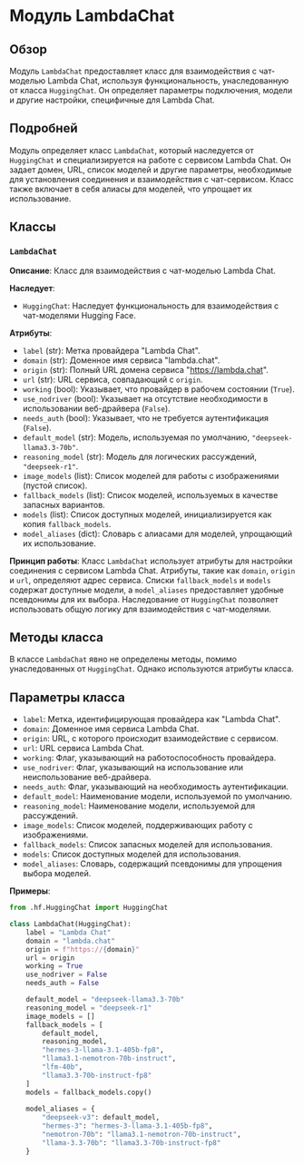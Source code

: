# Модуль LambdaChat

## Обзор

Модуль `LambdaChat` предоставляет класс для взаимодействия с чат-моделью Lambda Chat, используя функциональность, унаследованную от класса `HuggingChat`. Он определяет параметры подключения, модели и другие настройки, специфичные для Lambda Chat.

## Подробней

Модуль определяет класс `LambdaChat`, который наследуется от `HuggingChat` и специализируется на работе с сервисом Lambda Chat. Он задает домен, URL, список моделей и другие параметры, необходимые для установления соединения и взаимодействия с чат-сервисом. Класс также включает в себя алиасы для моделей, что упрощает их использование.

## Классы

### `LambdaChat`

**Описание**: Класс для взаимодействия с чат-моделью Lambda Chat.

**Наследует**:
- `HuggingChat`: Наследует функциональность для взаимодействия с чат-моделями Hugging Face.

**Атрибуты**:
- `label` (str): Метка провайдера "Lambda Chat".
- `domain` (str): Доменное имя сервиса "lambda.chat".
- `origin` (str): Полный URL домена сервиса "https://lambda.chat".
- `url` (str): URL сервиса, совпадающий с `origin`.
- `working` (bool): Указывает, что провайдер в рабочем состоянии (`True`).
- `use_nodriver` (bool): Указывает на отсутствие необходимости в использовании веб-драйвера (`False`).
- `needs_auth` (bool): Указывает, что не требуется аутентификация (`False`).
- `default_model` (str): Модель, используемая по умолчанию, `"deepseek-llama3.3-70b"`.
- `reasoning_model` (str): Модель для логических рассуждений, `"deepseek-r1"`.
- `image_models` (list): Список моделей для работы с изображениями (пустой список).
- `fallback_models` (list): Список моделей, используемых в качестве запасных вариантов.
- `models` (list): Список доступных моделей, инициализируется как копия `fallback_models`.
- `model_aliases` (dict): Словарь с алиасами для моделей, упрощающий их использование.

**Принцип работы**:
Класс `LambdaChat` использует атрибуты для настройки соединения с сервисом Lambda Chat. Атрибуты, такие как `domain`, `origin` и `url`, определяют адрес сервиса. Списки `fallback_models` и `models` содержат доступные модели, а `model_aliases` предоставляет удобные псевдонимы для их выбора. Наследование от `HuggingChat` позволяет использовать общую логику для взаимодействия с чат-моделями.

## Методы класса

В классе `LambdaChat` явно не определены методы, помимо унаследованных от `HuggingChat`. Однако используются атрибуты класса.

## Параметры класса

- `label`: Метка, идентифицирующая провайдера как "Lambda Chat".
- `domain`: Доменное имя сервиса Lambda Chat.
- `origin`: URL, с которого происходит взаимодействие с сервисом.
- `url`: URL сервиса Lambda Chat.
- `working`: Флаг, указывающий на работоспособность провайдера.
- `use_nodriver`: Флаг, указывающий на использование или неиспользование веб-драйвера.
- `needs_auth`: Флаг, указывающий на необходимость аутентификации.
- `default_model`: Наименование модели, используемой по умолчанию.
- `reasoning_model`: Наименование модели, используемой для рассуждений.
- `image_models`: Список моделей, поддерживающих работу с изображениями.
- `fallback_models`: Список запасных моделей для использования.
- `models`: Список доступных моделей для использования.
- `model_aliases`: Словарь, содержащий псевдонимы для упрощения выбора моделей.

**Примеры**:

```python
from .hf.HuggingChat import HuggingChat

class LambdaChat(HuggingChat):
    label = "Lambda Chat"
    domain = "lambda.chat"
    origin = f"https://{domain}"
    url = origin
    working = True
    use_nodriver = False
    needs_auth = False

    default_model = "deepseek-llama3.3-70b"
    reasoning_model = "deepseek-r1"
    image_models = []
    fallback_models = [
        default_model,
        reasoning_model,
        "hermes-3-llama-3.1-405b-fp8",
        "llama3.1-nemotron-70b-instruct",
        "lfm-40b",
        "llama3.3-70b-instruct-fp8"
    ]
    models = fallback_models.copy()
    
    model_aliases = {
        "deepseek-v3": default_model,
        "hermes-3": "hermes-3-llama-3.1-405b-fp8",
        "nemotron-70b": "llama3.1-nemotron-70b-instruct",
        "llama-3.3-70b": "llama3.3-70b-instruct-fp8"
    }
